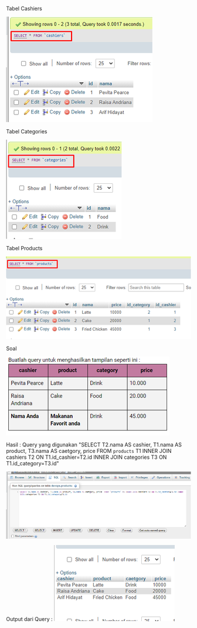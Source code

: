 ﻿Tabel Cashiers

![2020-06-06_18-05-52](assets/2020-06-06_18-05-52.png)

Tabel Categories

![2020-06-06_18-06-30](assets/2020-06-06_18-06-30.png)

Tabel Products

![2020-06-06_18-06-54](assets/2020-06-06_18-06-54.png)

Soal

![2020-06-06_18-04-04](assets/2020-06-06_18-04-04.png)

Hasil :
Query yang digunakan 
"SELECT T2.nama AS cashier, T1.nama AS product, T3.nama AS caetgory, price  FROM `products` T1 INNER JOIN cashiers T2 ON T1.id_cashier=T2.id INNER JOIN categories T3 ON T1.id_category=T3.id"

![2020-06-06_18-02-55](assets/2020-06-06_18-02-55.png)

Output dari Query :
![2020-06-06_18-05-19](assets/2020-06-06_18-05-19.png)
